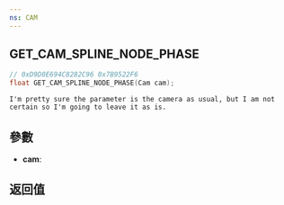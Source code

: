 ```yaml
---
ns: CAM
---
```

## GET_CAM_SPLINE_NODE_PHASE

```c
// 0xD9D0E694C8282C96 0x7B9522F6
float GET_CAM_SPLINE_NODE_PHASE(Cam cam);
```

```
I'm pretty sure the parameter is the camera as usual, but I am not certain so I'm going to leave it as is.  
```

## 參數
* **cam**: 

## 返回值
